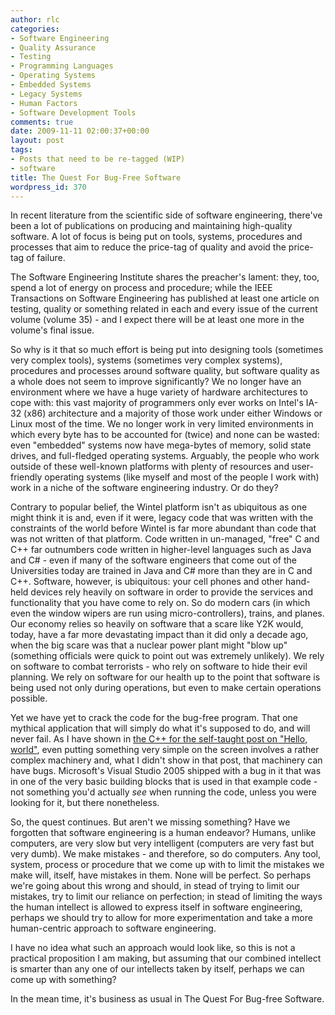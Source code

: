 ```yaml
---
author: rlc
categories:
- Software Engineering
- Quality Assurance
- Testing
- Programming Languages
- Operating Systems
- Embedded Systems
- Legacy Systems
- Human Factors
- Software Development Tools
comments: true
date: 2009-11-11 02:00:37+00:00
layout: post
tags:
- Posts that need to be re-tagged (WIP)
- software
title: The Quest For Bug-Free Software
wordpress_id: 370
---
```


In recent literature from the scientific side of software engineering, there've been a lot of publications on producing and maintaining high-quality software. A lot of focus is being put on tools, systems, procedures and processes that aim to reduce the price-tag of quality and avoid the price-tag of failure.

<!--more-->

The Software Engineering Institute shares the preacher's lament: they, too, spend a lot of energy on process and procedure; while the IEEE Transactions on Software Engineering has published at least one article on testing, quality or something related in each and every issue of the current volume (volume 35) - and I expect there will be at least one more in the volume's final issue.

So why is it that so much effort is being put into designing tools (sometimes very complex tools), systems (sometimes very complex systems), procedures and processes around software quality, but software quality as a whole does not seem to improve significantly? We no longer have an environment where we have a huge variety of hardware architectures to cope with: this vast majority of programmers only ever works on Intel's IA-32 (x86) architecture and a majority of those work under either Windows or Linux most of the time. We no longer work in very limited environments in which every byte has to be accounted for (twice) and none can be wasted: even "embedded" systems now have mega-bytes of memory, solid state drives, and full-fledged operating systems. Arguably, the people who work outside of these well-known platforms with plenty of resources and user-friendly operating systems (like myself and most of the people I work with) work in a niche of the software engineering industry. Or do they?

Contrary to popular belief, the Wintel platform isn't as ubiquitous as one might think it is and, even if it were, legacy code that was written with the constraints of the world before Wintel is far more abundant than code that was not written of that platform. Code written in un-managed, "free" C and C++ far outnumbers code written in higher-level languages such as Java and C# - even if many of the software engineers that come out of the Universities today are trained in Java and C# more than they are in C and C++. Software, however, is ubiquitous: your cell phones and other hand-held devices rely heavily on software in order to provide the services and functionality that you have come to rely on. So do modern cars (in which even the window wipers are run using micro-controllers), trains, and planes. Our economy relies so heavily on software that a scare like Y2K would, today, have a far more devastating impact than it did only a decade ago, when the big scare was that a nuclear power plant might "blow up" (something officials were quick to point out was extremely unlikely). We rely on software to combat terrorists - who rely on software to hide their evil planning. We rely on software for our health up to the point that software is being used not only during operations, but even to make certain operations possible.

Yet we have yet to crack the code for the bug-free program. That one mythical application that will simply do what it's supposed to do, and will never fail. As I have shown in [the C++ for the self-taught post on "Hello, world"](/blog/2009/10/1-hello-world), even putting something very simple on the screen involves a rather complex machinery and, what I didn't show in that post, that machinery can have bugs. Microsoft's Visual Studio 2005 shipped with a bug in it that was in one of the very basic building blocks that is used in that example code - not something you'd actually _see_ when running the code, unless you were looking for it, but there nonetheless.

So, the quest continues. But aren't we missing something? Have we forgotten that software engineering is a human endeavor? Humans, unlike computers, are very slow but very intelligent (computers are very fast but very dumb). We make mistakes - and therefore, so do computers. Any tool, system, process or procedure that we come up with to limit the mistakes we make will, itself, have mistakes in them. None will be perfect. So perhaps we're going about this wrong and should, in stead of trying to limit our mistakes, try to limit our reliance on perfection; in stead of limiting the ways the human intellect is allowed to express itself in software engineering, perhaps we should try to allow for more experimentation and take a more human-centric approach to software engineering.

I have no idea what such an approach would look like, so this is not a practical proposition I am making, but assuming that our combined intellect is smarter than any one of our intellects taken by itself, perhaps we can come up with something?

In the mean time, it's business as usual in The Quest For Bug-free Software.
